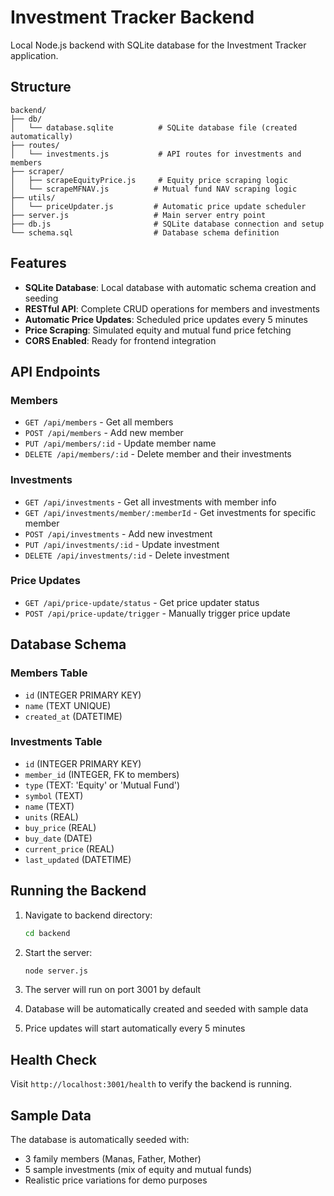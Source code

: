 # Investment Tracker Backend

Local Node.js backend with SQLite database for the Investment Tracker application.

## Structure

```
backend/
├── db/
│   └── database.sqlite          # SQLite database file (created automatically)
├── routes/
│   └── investments.js           # API routes for investments and members
├── scraper/
│   ├── scrapeEquityPrice.js     # Equity price scraping logic
│   └── scrapeMFNAV.js          # Mutual fund NAV scraping logic
├── utils/
│   └── priceUpdater.js         # Automatic price update scheduler
├── server.js                   # Main server entry point
├── db.js                       # SQLite database connection and setup
└── schema.sql                  # Database schema definition
```

## Features

- **SQLite Database**: Local database with automatic schema creation and seeding
- **RESTful API**: Complete CRUD operations for members and investments
- **Automatic Price Updates**: Scheduled price updates every 5 minutes
- **Price Scraping**: Simulated equity and mutual fund price fetching
- **CORS Enabled**: Ready for frontend integration

## API Endpoints

### Members
- `GET /api/members` - Get all members
- `POST /api/members` - Add new member
- `PUT /api/members/:id` - Update member name
- `DELETE /api/members/:id` - Delete member and their investments

### Investments
- `GET /api/investments` - Get all investments with member info
- `GET /api/investments/member/:memberId` - Get investments for specific member
- `POST /api/investments` - Add new investment
- `PUT /api/investments/:id` - Update investment
- `DELETE /api/investments/:id` - Delete investment

### Price Updates
- `GET /api/price-update/status` - Get price updater status
- `POST /api/price-update/trigger` - Manually trigger price update

## Database Schema

### Members Table
- `id` (INTEGER PRIMARY KEY)
- `name` (TEXT UNIQUE)
- `created_at` (DATETIME)

### Investments Table
- `id` (INTEGER PRIMARY KEY)
- `member_id` (INTEGER, FK to members)
- `type` (TEXT: 'Equity' or 'Mutual Fund')
- `symbol` (TEXT)
- `name` (TEXT)
- `units` (REAL)
- `buy_price` (REAL)
- `buy_date` (DATE)
- `current_price` (REAL)
- `last_updated` (DATETIME)

## Running the Backend

1. Navigate to backend directory:
   ```bash
   cd backend
   ```

2. Start the server:
   ```bash
   node server.js
   ```

3. The server will run on port 3001 by default
4. Database will be automatically created and seeded with sample data
5. Price updates will start automatically every 5 minutes

## Health Check

Visit `http://localhost:3001/health` to verify the backend is running.

## Sample Data

The database is automatically seeded with:
- 3 family members (Manas, Father, Mother)
- 5 sample investments (mix of equity and mutual funds)
- Realistic price variations for demo purposes